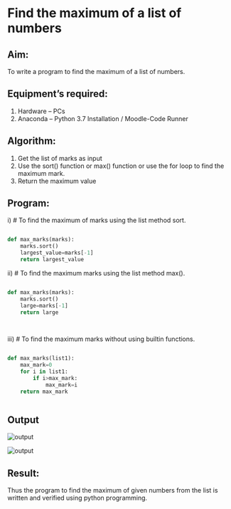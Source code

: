 # Find the maximum of a list of numbers
## Aim:
To write a program to find the maximum of a list of numbers.
## Equipment’s required:
1.	Hardware – PCs
2.	Anaconda – Python 3.7 Installation / Moodle-Code Runner
## Algorithm:
1.	Get the list of marks as input
2.	Use the sort() function or max() function or use the for loop to find the maximum mark.
3.	Return the maximum value
## Program:

i)	# To find the maximum of marks using the list method sort.
```Python

def max_marks(marks):
    marks.sort()
    largest_value=marks[-1]
    return largest_value


```

ii)	# To find the maximum marks using the list method max().
```Python

def max_marks(marks):
    marks.sort()
    large=marks[-1]
    return large
    
    


```

iii) # To find the maximum marks without using builtin functions.
```Python

def max_marks(list1):
    max_mark=0
    for i in list1:
        if i>max_mark:
            max_mark=i
    return max_mark



```
## Output
![output](./img/max_marks1.jpg) 

![output](./img/max_marks2.jpg) 



## Result:
Thus the program to find the maximum of given numbers from the list is written and verified using python programming.